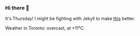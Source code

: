 ### Hi there :wave:

It's Thursday! I might be fighting with Jekyll to make [this](https://swissclubtoronto.ca) better.

Weather in Toronto: overcast, at +11°C.

